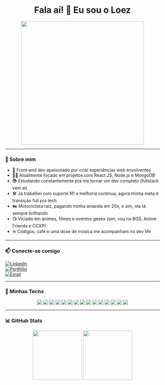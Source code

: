 <h1 align="center">Fala aí! 👋 Eu sou o Loez</h1>

<p align="center">
  <img src="https://readme-typing-svg.demolab.com/?lines=Front-end%20Developer;Motolover%20%F0%9F%9A%8D;Anime%20fan%20%E3%80%8C%E3%82%A2%E3%83%8B%E3%83%A1%20%E5%A5%BD%E3%81%8D%E3%80%8D;Code%20%E2%9D%A4%EF%B8%8F%20Coffee%20%2B%20Creativity" width="400" />
</p>

---

### 🧠 Sobre mim

- 🚀 Front-end dev apaixonado por criar experiências web envolventes  
- 🧑‍💻 Atualmente focado em projetos com React JS, Node.js e MongoDB  
- 📚 Estudando constantemente pra me tornar um dev completo (fullstack vem aí)  
- 🛠️ Já trabalhei com suporte N1 e melhoria contínua, agora minha meta é transição full pra tech  
- 🏍️ Motociclista raiz, pagando minha amarela em 20x, e sim, ela tá sempre brilhando  
- 📺 Viciado em animes, filmes e eventos geeks (sim, vou na BGS, Anime Friends e CCXP)  
- ☕ Códigos, café e uma dose de música me acompanham no dev life  

---

### 📫 Conecte-se comigo

[![LinkedIn](https://img.shields.io/badge/LinkedIn-blue?style=for-the-badge&logo=linkedin&logoColor=white)](https://linkedin.com/in/seulink)  
[![Portfólio](https://img.shields.io/badge/Portfólio-000?style=for-the-badge&logo=github&logoColor=white)](https://seusite.dev)  
[![Email](https://img.shields.io/badge/Gmail-D14836?style=for-the-badge&logo=gmail&logoColor=white)](mailto:seuemail@gmail.com)

---

### 🧰 Minhas Techs

<p align="center">
  <img src="https://img.shields.io/badge/HTML5-E34F26?style=for-the-badge&logo=html5&logoColor=white" />
  <img src="https://img.shields.io/badge/CSS3-1572B6?style=for-the-badge&logo=css3&logoColor=white" />
  <img src="https://img.shields.io/badge/JavaScript-F7DF1E?style=for-the-badge&logo=javascript&logoColor=black" />
  <img src="https://img.shields.io/badge/TypeScript-3178C6?style=for-the-badge&logo=typescript&logoColor=white" />
  <img src="https://img.shields.io/badge/React-20232A?style=for-the-badge&logo=react&logoColor=61DAFB" />
  <img src="https://img.shields.io/badge/SASS-CC6699?style=for-the-badge&logo=sass&logoColor=white" />
  <img src="https://img.shields.io/badge/Tailwind_CSS-06B6D4?style=for-the-badge&logo=tailwind-css&logoColor=white" />
  <img src="https://img.shields.io/badge/Bootstrap-7952B3?style=for-the-badge&logo=bootstrap&logoColor=white" />
  <img src="https://img.shields.io/badge/Node.js-339933?style=for-the-badge&logo=nodedotjs&logoColor=white" />
  <img src="https://img.shields.io/badge/MongoDB-47A248?style=for-the-badge&logo=mongodb&logoColor=white" />
  <img src="https://img.shields.io/badge/API-005571?style=for-the-badge&logo=api&logoColor=white" />
  <img src="https://img.shields.io/badge/Postman-FF6C37?style=for-the-badge&logo=postman&logoColor=white" />
  <img src="https://img.shields.io/badge/Git-F05032?style=for-the-badge&logo=git&logoColor=white" />
  <img src="https://img.shields.io/badge/Docker-2496ED?style=for-the-badge&logo=docker&logoColor=white" />
  <img src="https://img.shields.io/badge/Figma-F24E1E?style=for-the-badge&logo=figma&logoColor=white" />
</p>

---

### 📊 GitHub Stats

<p align="center">
  <img height="160em" src="https://github-readme-stats.vercel.app/api?username=loez97&show_icons=true&theme=radical" />
  <img height="160em" src="https://github-readme-stats.vercel.app/api/top-langs/?username=loez97&layout=compact&theme=radical" />
</p>
